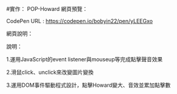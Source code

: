 #實作： POP-Howard
網頁預覽：

CodePen URL : https://codepen.io/bobyin22/pen/yLEEGxo

網頁說明：

說明：

1.運用JavaScript的event listener與mouseup等完成點擊聲音效果

2.滑鼠click、unclick來改變圖片變換

3.運用DOM事件驅動程式設計，點擊Howard變大、音效並累加點擊數
